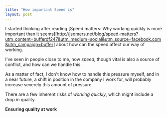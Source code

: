 ```yaml
---
title: "How important Speed is"
layout: post
---
```


I started thinking after reading [Speed matters: Why working quickly is more important than it seems][http://jsomers.net/blog/speed-matters?utm_content=bufferdf247&utm_medium=social&utm_source=facebook.com&utm_campaign=buffer] about how can the speed affect our way of working.

I've seen in people close to me, how *speed*, though vital is also a source of conflict, and how can we handle this.

As a matter of fact, I don't know how to handle this pressure myself, and in a near future, a shift in position in the company I work for, will probably increase severely this amount of pressure.

There are a few inherent risks of _working quickly_, which might include a drop in quality.

**Ensuring quality at work**
